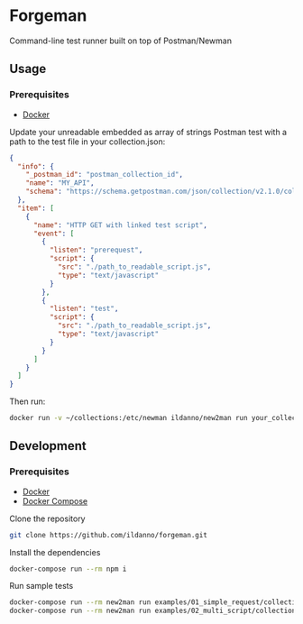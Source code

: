 # Forgeman

Command-line test runner built on top of Postman/Newman

## Usage

### Prerequisites

- [Docker](https://docs.docker.com/)

Update your unreadable embedded as array of strings Postman test with a path to the test file in your collection.json:

```json
{
  "info": {
    "_postman_id": "postman_collection_id",
    "name": "MY_API",
    "schema": "https://schema.getpostman.com/json/collection/v2.1.0/collection.json"
  },
  "item": [
    {
      "name": "HTTP GET with linked test script",
      "event": [
        {
          "listen": "prerequest",
          "script": {
            "src": "./path_to_readable_script.js",
            "type": "text/javascript"
          }
        },
        {
          "listen": "test",
          "script": {
            "src": "./path_to_readable_script.js",
            "type": "text/javascript"
          }
        }
      ]
    }
  ]
}
```

Then run:

```sh
docker run -v ~/collections:/etc/newman ildanno/new2man run your_collection.json
```

## Development

### Prerequisites

- [Docker](https://docs.docker.com/)
- [Docker Compose](https://docs.docker.com/compose/)

Clone the repository

```sh
git clone https://github.com/ildanno/forgeman.git
```

Install the dependencies

```sh
docker-compose run --rm npm i
```

Run sample tests

```sh
docker-compose run --rm new2man run examples/01_simple_request/collection.json
docker-compose run --rm new2man run examples/02_multi_script/collection.json
```
